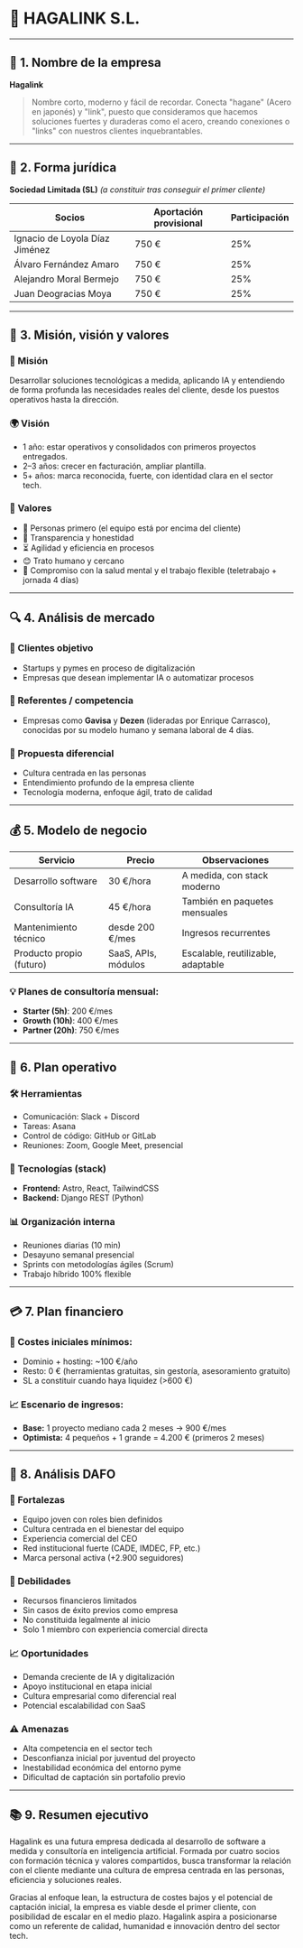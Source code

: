 
# 📄 HAGALINK S.L.

---

## 📅 1. Nombre de la empresa

**Hagalink**  
> Nombre corto, moderno y fácil de recordar. Conecta "hagane" (Acero en japonés) y "link", puesto que consideramos que hacemos soluciones fuertes y duraderas como el acero, creando conexiones o "links" con nuestros clientes inquebrantables.

---

## 📄 2. Forma jurídica

**Sociedad Limitada (SL)** *(a constituir tras conseguir el primer cliente)*

| Socios                          | Aportación provisional | Participación |
|--------------------------------|-------------------------|----------------|
| Ignacio de Loyola Díaz Jiménez | 750 €                  | 25%            |
| Álvaro Fernández Amaro         | 750 €                  | 25%            |
| Alejandro Moral Bermejo        | 750 €                  | 25%            |
| Juan Deogracias Moya           | 750 €                  | 25%            |

---

## 🌟 3. Misión, visión y valores

### 🧭 Misión
Desarrollar soluciones tecnológicas a medida, aplicando IA y entendiendo de forma profunda las necesidades reales del cliente, desde los puestos operativos hasta la dirección.

### 🌍 Visión
- 1 año: estar operativos y consolidados con primeros proyectos entregados.
- 2–3 años: crecer en facturación, ampliar plantilla.
- 5+ años: marca reconocida, fuerte, con identidad clara en el sector tech.

### 🤲 Valores
- 🧡 Personas primero (el equipo está por encima del cliente)
- 💬 Transparencia y honestidad
- ⏳ Agilidad y eficiencia en procesos
- 😊 Trato humano y cercano
- 💼 Compromiso con la salud mental y el trabajo flexible (teletrabajo + jornada 4 días)

---

## 🔍 4. Análisis de mercado

### 🔖 Clientes objetivo
- Startups y pymes en proceso de digitalización
- Empresas que desean implementar IA o automatizar procesos

### 📆 Referentes / competencia
- Empresas como **Gavisa** y **Dezen** (lideradas por Enrique Carrasco), conocidas por su modelo humano y semana laboral de 4 días.

### 🌟 Propuesta diferencial
- Cultura centrada en las personas
- Entendimiento profundo de la empresa cliente
- Tecnología moderna, enfoque ágil, trato de calidad

---

## 💰 5. Modelo de negocio

| Servicio                  | Precio               | Observaciones                         |
|--------------------------|----------------------|---------------------------------------|
| Desarrollo software      | 30 €/hora            | A medida, con stack moderno           |
| Consultoría IA           | 45 €/hora            | También en paquetes mensuales         |
| Mantenimiento técnico     | desde 200 €/mes      | Ingresos recurrentes                  |
| Producto propio (futuro) | SaaS, APIs, módulos  | Escalable, reutilizable, adaptable    |

### 💡 Planes de consultoría mensual:
- **Starter (5h)**: 200 €/mes
- **Growth (10h)**: 400 €/mes
- **Partner (20h)**: 750 €/mes

---

## 📆 6. Plan operativo

### 🛠 Herramientas
- Comunicación: Slack + Discord
- Tareas: Asana
- Control de código: GitHub or GitLab
- Reuniones: Zoom, Google Meet, presencial

### 🚀 Tecnologías (stack)
- **Frontend:** Astro, React, TailwindCSS
- **Backend:** Django REST (Python)

### 📊 Organización interna
- Reuniones diarias (10 min)
- Desayuno semanal presencial
- Sprints con metodologías ágiles (Scrum)
- Trabajo híbrido 100% flexible

---

## 💳 7. Plan financiero

### 💾 Costes iniciales mínimos:
- Dominio + hosting: ~100 €/año
- Resto: 0 € (herramientas gratuitas, sin gestoría, asesoramiento gratuito)
- SL a constituir cuando haya liquidez (>600 €)

### 📈 Escenario de ingresos:
- **Base:** 1 proyecto mediano cada 2 meses → 900 €/mes
- **Optimista:** 4 pequeños + 1 grande = 4.200 € (primeros 2 meses)

---

## 🔫 8. Análisis DAFO

### 🌟 Fortalezas
- Equipo joven con roles bien definidos
- Cultura centrada en el bienestar del equipo
- Experiencia comercial del CEO
- Red institucional fuerte (CADE, IMDEC, FP, etc.)
- Marca personal activa (+2.900 seguidores)

### 🔴 Debilidades
- Recursos financieros limitados
- Sin casos de éxito previos como empresa
- No constituida legalmente al inicio
- Solo 1 miembro con experiencia comercial directa

### 📈 Oportunidades
- Demanda creciente de IA y digitalización
- Apoyo institucional en etapa inicial
- Cultura empresarial como diferencial real
- Potencial escalabilidad con SaaS

### ⚠️ Amenazas
- Alta competencia en el sector tech
- Desconfianza inicial por juventud del proyecto
- Inestabilidad económica del entorno pyme
- Dificultad de captación sin portafolio previo

---

## 📚 9. Resumen ejecutivo

Hagalink es una futura empresa dedicada al desarrollo de software a medida y consultoría en inteligencia artificial. Formada por cuatro socios con formación técnica y valores compartidos, busca transformar la relación con el cliente mediante una cultura de empresa centrada en las personas, eficiencia y soluciones reales.

Gracias al enfoque lean, la estructura de costes bajos y el potencial de captación inicial, la empresa es viable desde el primer cliente, con posibilidad de escalar en el medio plazo. Hagalink aspira a posicionarse como un referente de calidad, humanidad e innovación dentro del sector tech.